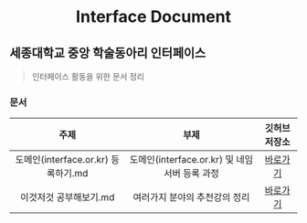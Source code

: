 <h1 align="center">Interface Document</h1>

## 세종대학교 중앙 학술동아리 인터페이스
> 인터페이스 활동을 위한 문서 정리

### 문서
| 주제 | 부제 | 깃허브 저장소 |
|:---:|:---:|:---:|
| 도메인(interface.or.kr) 등록하기.md | 도메인(interface.or.kr) 및 네임서버 등록 과정 | [바로가기](https://github.com/sejonginterface/Interface-Document/blob/master/%EB%8F%84%EB%A9%94%EC%9D%B8(interface.or.kr)%20%EB%93%B1%EB%A1%9D%ED%95%98%EA%B8%B0.md) |
|이것저것 공부해보기.md|여러가지 분야의 추천강의 정리|[바로가기](https://github.com/sejonginterface/Interface-Document/blob/master/%EC%9D%B4%EA%B2%83%EC%A0%80%EA%B2%83%20%EA%B3%B5%EB%B6%80%ED%95%B4%EB%B3%B4%EA%B8%B0.md)|
